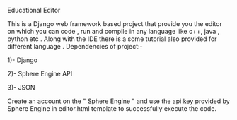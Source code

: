 Educational Editor

This is a Django web framework based project that provide you the editor on which you can code , run and compile in any language like c++,
java , python etc . Along with the IDE there is a some tutorial also provided for different language .
Dependencies of project:-

1)- Django

2)- Sphere Engine API

3)- JSON

Create an account on the " Sphere Engine " and use the api key provided by Sphere Engine in editor.html template to successfully execute
the code.
